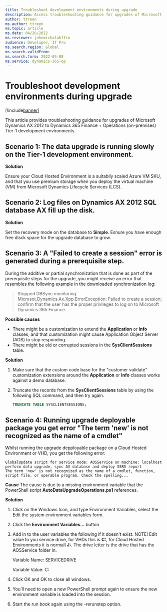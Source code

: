 ```yaml
---
title: Troubleshoot development environments during upgrade 
description: Access troubleshooting guidance for upgrades of Microsoft Dynamics AX 2012 to Dynamics 365 Finance + Operations (on-premises) Tier-1 development environments.
author: ttreen
ms.author: ttreen
ms.topic: article
ms.date: 04/26/2022
ms.reviewer: johnmichalakffin
audience: Developer, IT Pro
ms.search.region: Global
ms.search.validFrom: 
ms.search.form: 2022-04-08
ms.service: dynamics-365-op
---
```


# Troubleshoot development environments during upgrade

[!include[banner](../includes/banner.md)]

This article provides troubleshooting guidance for upgrades of Microsoft Dynamics AX 2012 to Dynamics 365 Finance + Operations (on-premises) Tier-1 development environments.

## Scenario 1: The data upgrade is running slowly on the Tier-1 development environment.

**Solution**

Ensure your Cloud Hosted Environment is a suitabily scaled Azure VM SKU, and that you use premium storage when you deploy the virtual machine (VM) from Microsoft Dynamics Lifecycle Services (LCS).

## Scenario 2: Log files on Dynamics AX 2012 SQL database AX fill up the disk.

**Solution**

Set the recovery mode on the database to **Simple**. Esnure you have enough free disck space for the upgrade database to grow.

## Scenario 3: A "Failed to create a session" error is generated during a prerequisite step.

During the additive or partial synchronization that is done as part of the prerequisite steps for the upgrade, you might receive an error that resembles the following example in the downloaded synchronization log:

> Stopped DBSync monitoring. Microsot.Dynamics.Ax.Xpp.ErrorException: Failed to create a session; confirm that the user has the proper privileges to log on to Microsoft Dynamics 365 Finance.

**Possible causes**

- There might be a customization to extend the **Application** or **Info** classes, and that customization might cause Application Object Server (AOS) to stop responding.
- There might be old or corrupted sessions in the **SysClientSessions** table.

**Solution**

1. Make sure that the custom code base for the "customer validate" customization extensions around the **Application** or **Info** classes works against a demo database.
2. Truncate the records from the **SysClientSessions** table by using the following SQL command, and then try again.

    ```SQL
    TRUNCATE TABLE SYSCLIENTSESSIONS;
    ```

## Scenario 4: Running upgrade deployable package you get error "The term 'new' is not recognized as the name of a cmdlet"

Whilst running the upgrade depployable package on a Cloud Hosted Environment or VHD, you get the following error:

```
GlobalUpdate script for service mode: AOSService on machine: localhost
perform data upgrade, sync AX database and deploy SSRS report
The term 'new' is not recognized as the name of a cmdlet, function, script file, or operable program. Check the spelling...
```
**Cause**
The cause is due to a missing environment variable that the PowerShell script **AutoDataUpgradeOperations.ps1** references.

**Solution**
1. Click on the Windows Icon, and type Environment Variables, select the Edit the system environment variables form.
2. Click the **Environment Variables...** button
3. Add in to the user variables the following if it doesn't exist. NOTE! Edit value to you service drive, for VHDs this is **C:**, for Cloud Hosted Environments it is normall **J:**. The drive letter is the drive that has the AOSService folder in. 

   Variable Name: SERVICEDRIVE

   Variable Value: C:

4. Click OK and OK to close all windows.
5. You'll need to open a new PowerShell prompt again to ensure the new environment variable is loaded into the session. 
6. Start the run book again using the -rerunstep option.


